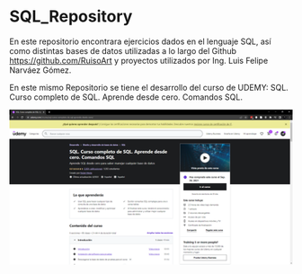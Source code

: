 # SQL_Repository
 En este repositorio encontrara ejercicios dados en el lenguaje SQL, así como distintas bases de datos utilizadas a lo largo del Github https://github.com/RuisoArt y proyectos utilizados por Ing. Luis Felipe Narváez Gómez.

 En este mismo Repositorio se tiene el desarrollo del curso de UDEMY: SQL. Curso completo de SQL. Aprende desde cero. Comandos SQL.

<img src="/SQL CURSO UDEMY/IMAGEN CURSO.png" alt="Captura de pantalla del curso"/>